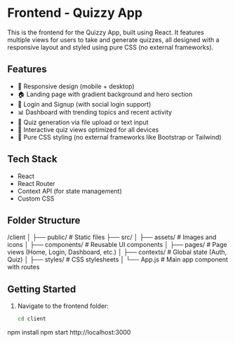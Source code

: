 # Frontend - Quizzy App

This is the frontend for the Quizzy App, built using React. It features multiple views for users to take and generate quizzes, all designed with a responsive layout and styled using pure CSS (no external frameworks).

## Features

- 📱 Responsive design (mobile + desktop)
- 🏠 Landing page with gradient background and hero section
- 🔐 Login and Signup (with social login support)
- 📊 Dashboard with trending topics and recent activity
- 📝 Quiz generation via file upload or text input
- 🎯 Interactive quiz views optimized for all devices
- 🎨 Pure CSS styling (no external frameworks like Bootstrap or Tailwind)

## Tech Stack

- React
- React Router
- Context API (for state management)
- Custom CSS

## Folder Structure

/client
│
├── public/             # Static files
├── src/
│   ├── assets/         # Images and icons
│   ├── components/     # Reusable UI components
│   ├── pages/          # Page views (Home, Login, Dashboard, etc.)
│   ├── contexts/       # Global state (Auth, Quiz)
│   ├── styles/         # CSS stylesheets
│   └── App.js          # Main app component with routes

## Getting Started

1. Navigate to the frontend folder:
   ```bash
   cd client
npm install
npm start
http://localhost:3000
